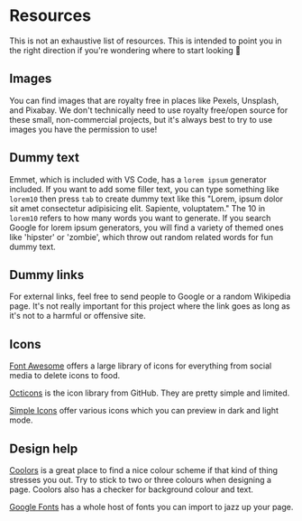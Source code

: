 # Resources

This is not an exhaustive list of resources. This is intended to point you in the right direction if you're wondering where to start looking 🔎

## Images

You can find images that are royalty free in places like Pexels, Unsplash, and Pixabay. We don't technically need to use royalty free/open source for these small, non-commercial projects, but it's always best to try to use images you have the permission to use!

## Dummy text

Emmet, which is included with VS Code, has a `lorem ipsum` generator included. If you want to add some filler text, you can type something like `lorem10` then press `tab` to create dummy text like this "Lorem, ipsum dolor sit amet consectetur adipisicing elit. Sapiente, voluptatem." The 10 in `lorem10` refers to how many words you want to generate. If you search Google for lorem ipsum generators, you will find a variety of themed ones like 'hipster' or 'zombie', which throw out random related words for fun dummy text.

## Dummy links

For external links, feel free to send people to Google or a random Wikipedia page. It's not really important for this project where the link goes as long as it's not to a harmful or offensive site.

## Icons

[Font Awesome](https://fontawesome.com/) offers a large library of icons for everything from social media to delete icons to food.

[Octicons](https://primer.style/octicons/) is the icon library from GitHub. They are pretty simple and limited.

[Simple Icons](https://simpleicons.org/) offer various icons which you can preview in dark and light mode.

## Design help

[Coolors](https://coolors.co/) is a great place to find a nice colour scheme if that kind of thing stresses you out. Try to stick to two or three colours when designing a page. Coolors also has a checker for background colour and text.

[Google Fonts](https://fonts.google.com/) has a whole host of fonts you can import to jazz up your page.
